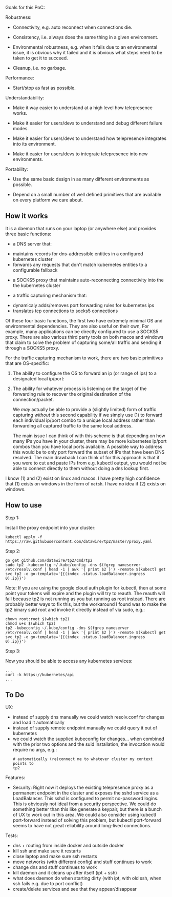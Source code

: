 Goals for this PoC:

Robustness:

 - Connectivity, e.g. auto reconnect when connections die.

 - Consistency, i.e. always does the same thing in a given
   environment.

 - Environmental robustness, e.g. when it fails due to an
   environmental issue, it is obvious why it failed and it is obvious
   what steps need to be taken to get it to succeed.

 - Cleanup, i.e. no garbage.

Performance:

 - Start/stop as fast as possible.

Understandability:

 - Make it way easier to understand at a high level how telepresence
   works.

 - Make it easier for users/devs to understand and debug different
   failure modes.

 - Make it easier for users/devs to understand how telepresence
   integrates into its environment.

 - Make it easier for users/devs to integrate telepresence into new
   environments.

Portability:

 - Use the same basic design in as many different environments as
   possible.

 - Depend on a small number of well defined primitives that are
   available on every platform we care about.

How it works
------------

It is a daemon that runs on your laptop (or anywhere else) and
provides three basic functions:

 * a DNS server that:
  - maintains records for dns-addressible entities in a configured
    kubernetes cluster
  - forwards any requests that don't match kubernetes entities to a
    configurable fallback

 * a SOCKS5 proxy that maintains auto-reconnecting connectivity into
   the the kubernetes cluster

 * a traffic capturing mechanism that:
  - dynamicaly adds/removes port forwarding rules for kubernetes ips
  - translates tcp connections to socks5 connections

Of these four basic functions, the first two have extremely minimal OS
and environmental dependencies. They are also useful on their own, For
example, many applications can be directly configured to use a SOCKS5
proxy. There are also various third party tools on both macos and
windows that claim to solve the problem of capturing some/all traffic
and sending it through a SOCKS5 proxy.

For the traffic capturing mechanism to work, there are two basic
primitives that are OS-specific:

1. The ability to configure the OS to forward an ip (or range of ips)
   to a designated local ip/port:

2. The ability for whatever process is listening on the target of the
   forwarding rule to recover the original destination of the
   connection/packet.

   We *may* actually be able to provide a (slightly limited) form of
   traffic capturing *without* this second capability if we simply
   use (1) to forward each individual ip/port combo to a unique
   local address rather than forwarding all captured traffic to the
   same local address.

   The main issue I can think of with this scheme is that depending on
   how many IPs you have in your cluster, there may be more kubernetes
   ip/port combos than you have local ports available. A possible way
   to address this would be to only port forward the subset of IPs
   that have been DNS resolved. The main drawback I can think of for
   this approach is that if you were to cut and paste IPs from
   e.g. kubectl output, you would not be able to connect directly to
   them without doing a dns lookup first.

I know (1) and (2) exist on linux and macos. I have pretty high
confidence that (1) exists on windows in the form of `netsh`. I have
no idea if (2) exists on windows.

How to use
----------

Step 1:

Install the proxy endpoint into your cluster:

```
kubectl apply -f https://raw.githubusercontent.com/datawire/tp2/master/proxy.yaml
```

Step 2:

```
go get github.com/datawire/tp2/cmd/tp2
sudo tp2 -kubeconfig ~/.kube/config -dns $(fgrep nameserver /etc/resolv.conf | head -1 | awk '{ print $2 }') -remote $(kubectl get svc tp2 -o go-template='{{(index .status.loadBalancer.ingress 0).ip}}')
```

Note: If you are using the google cloud auth plugin for kubectl, then
at some point your tokens will expire and the plugin will try to
reauth. The reauth will fail because tp2 is not running as you but
running as root instead. There are probably better ways to fix this,
but the workaround I found was to make the tp2 binary suid root and
invoke it directly instead of via sudo, e.g.:

```
chown root:root $(which tp2)
chmod u+s $(which tp2)
tp2 -kubeconfig ~/.kube/config -dns $(fgrep nameserver /etc/resolv.conf | head -1 | awk '{ print $2 }') -remote $(kubectl get svc tp2 -o go-template='{{(index .status.loadBalancer.ingress 0).ip}}')
```

Step 3:

Now you should be able to access any kubernetes services:

```
...
curl -k https://kubernetes/api
...
```

To Do
-----

UX:

 - instead of supply dns manually we could watch resolv.conf for changes and load it automatically
 - instead of supply remote endpoint manually we could query it out of kubernetes
 - we could watch the supplied kubeconfig for changes... when combined with the prior two options and the suid installation, the invocation would require no args, e.g.:
   ```
   # automatically (re)connect me to whatever cluster my context points to
   tp2
   ```
Features:

 - Security: Right now it deploys the existing telepresence proxy as a
   permanent endpoint in the cluster and exposes the sshd service as a
   LoadBalancer. This sshd is configured to permit no-password
   logins. This is obviously not ideal from a security perspective. We
   could do something better than this like generate a keypair, but
   there is a bunch of UX to work out in this area. We could also
   consider using kubectl port-forward instead of solving this
   problem, but kubectl port-forward seems to have not great
   reliability around long-lived connections.

Tests:

 - dns + routing from inside docker and outside docker
 - kill ssh and make sure it restarts
 - close laptop and make sure ssh restarts
 - move networks (with different config) and stuff continues to work
 - change dns and stuff continues to work
 - kill daemon and it cleans up after itself (ipt + ssh)
 - what does daemon do when starting dirty (with ipt, with old ssh, when ssh fails e.g. due to port conflict)
 - create/delete services and see that they appear/disappear
